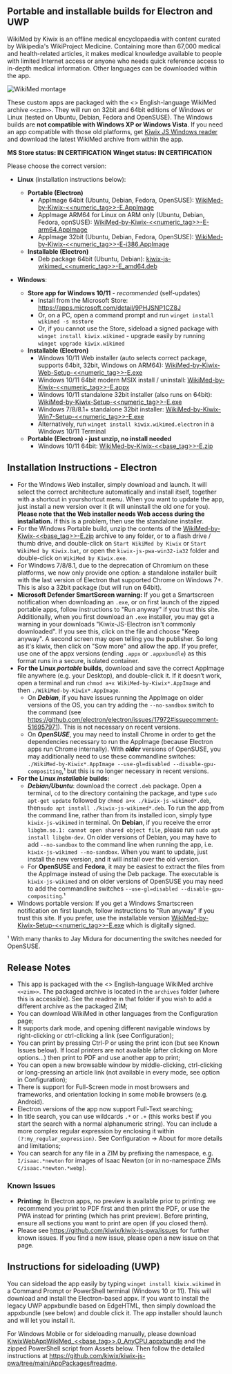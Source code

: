 ## Portable and installable builds for Electron and UWP

WikiMed by Kiwix is an offline medical encyclopaedia with content curated by Wikipedia's WikiProject Medicine. Containing more than 67,000 medical and health-related articles, it makes medical knowledge available to people with limited Internet access or anyone who needs quick reference access to in-depth medical information. Other languages can be downloaded within the app.

![WikiMed montage](https://user-images.githubusercontent.com/4304337/182706203-eca53649-8dea-44b9-ac4a-b08cc05c4252.png)

These custom apps are packaged with the <<date>> English-language WikiMed archive `<<zim>>`. They will run on 32bit and 64bit editions of Windows or Linux (tested on Ubuntu, Debian, Fedora and OpenSUSE). The Windows builds are **not compatible with Windows XP or Windows Vista**. If you need an app compatible with those old platforms, get [Kiwix JS Windows reader](https://kiwix.github.io/kiwix-js-pwa/app/nwjs.html) and download the latest WikiMed archive from within the app.

**MS Store status: IN CERTIFICATION**
**Winget status: IN CERTIFICATION**

Please choose the correct version:

* **Linux** (installation instructions below):
  - **Portable (Electron)**
    + AppImage 64bit (Ubuntu, Debian, Fedora, OpenSUSE): [WikiMed-by-Kiwix-<<numeric_tag>>-E.AppImage](https://github.com/kiwix/kiwix-js-pwa/releases/download/v<<base_tag>>-WikiMed/WikiMed-by-Kiwix-<<numeric_tag>>-E.AppImage)
    + AppImage ARM64 for Linux on ARM only (Ubuntu, Debian, Fedora, opnSUSE): [WikiMed-by-Kiwix-<<numeric_tag>>-E-arm64.AppImage](https://github.com/kiwix/kiwix-js-pwa/releases/download/v<<base_tag>>-WikiMed/WikiMed-by-Kiwix-<<numeric_tag>>-E-arm64.AppImage) 
    + AppImage 32bit (Ubuntu, Debian, Fedora, OpenSUSE): [WikiMed-by-Kiwix-<<numeric_tag>>-E-i386.AppImage](https://github.com/kiwix/kiwix-js-pwa/releases/download/v<<base_tag>>-WikiMed/WikiMed-by-Kiwix-<<numeric_tag>>-E-i386.AppImage)
  - **Installable (Electron)**
    + Deb package 64bit (Ubuntu, Debian): [kiwix-js-wikimed_<<numeric_tag>>-E_amd64.deb](https://github.com/kiwix/kiwix-js-pwa/releases/download/v<<base_tag>>-WikiMed/kiwix-js-wikimed_<<numeric_tag>>-E_amd64.deb)

* **Windows**:
  - **Store app for Windows 10/11** - _recommended_ (self-updates)
    + Install from the Microsoft Store: https://apps.microsoft.com/detail/9PHJSNP1CZ8J
    + Or, on a PC, open a command prompt and run `winget install wikimed -s msstore`
    + Or, if you cannot use the Store, sideload a signed package with `winget install kiwix.wikimed` - upgrade easily by running `winget upgrade kiwix.wikimed`
  - **Installable (Electron)**
    + Windows 10/11 Web installer (auto selects correct package, supports 64bit, 32bit, Windows on ARM64): [WikiMed-by-Kiwix-Web-Setup-<<numeric_tag>>-E.exe](https://github.com/kiwix/kiwix-js-pwa/releases/download/v<<base_tag>>-WikiMed/WikiMed-by-Kiwix-Web-Setup-<<numeric_tag>>-E.exe)
    + Windows 10/11 64bit modern MSIX install / uninstall: [WikiMed-by-Kiwix-<<numeric_tag>>-E.appx](https://github.com/kiwix/kiwix-js-pwa/releases/download/v<<base_tag>>-WikiMed/WikiMed-by-Kiwix-<<numeric_tag>>-E.appx)
    + Windows 10/11 standalone 32bit installer (also runs on 64bit): [WikiMed-by-Kiwix-Setup-<<numeric_tag>>-E.exe](https://github.com/kiwix/kiwix-js-pwa/releases/download/v<<base_tag>>-WikiMed/WikiMed-by-Kiwix-Setup-<<numeric_tag>>-E.exe)
    + Windows 7/8/8.1+ standalone 32bit installer: [WikiMed-by-Kiwix-Win7-Setup-<<numeric_tag>>-E.exe](https://github.com/kiwix/kiwix-js-pwa/releases/download/v<<base_tag>>-WikiMed/WikiMed-by-Kiwix-Win7-Setup-<<numeric_tag>>-E.exe)
    + Alternatively, run `winget install kiwix.wikimed.electron` in a Windows 10/11 Terminal
  - **Portable (Electron) - just unzip, no install needed**
    + Windows 10/11 64bit: [WikiMed-by-Kiwix-<<base_tag>>-E.zip](https://github.com/kiwix/kiwix-js-pwa/releases/download/v<<base_tag>>-WikiMed/WikiMed-by-Kiwix-<<base_tag>>-E.zip)

## Installation Instructions - Electron

* For the Windows Web installer, simply download and launch. It will select the correct architecture automatically and install itself, together with a shortcut in yourshortcut menu. When you want to update the app, just install a new version over it (it will uninstall the old one for you). **Please note that the Web installer needs Web access during the installation.** If this is a problem, then use the standalone installer.
* For the Windows Portable build, unzip the contents of the [WikiMed-by-Kiwix-<<base_tag>>-E.zip](https://github.com/kiwix/kiwix-js-pwa/releases/download/v<<base_tag>>-WikiMed/WikiMed-by-Kiwix-<<base_tag>>-E.zip) archive to any folder, or to a flash drive / thumb drive, and double-click on `Start WikiMed by Kiwix` or `Start WikiMed by Kiwix.bat`, or open the `kiwix-js-pwa-win32-ia32` folder and double-click on `WikiMed by Kiwix.exe`.
* For Windows 7/8/8.1, due to the deprecation of Chromium on these platforms, we now only provide one option: a standalone installer built with the last version of Electron that supported Chrome on Windows 7+. This is also a 32bit package (but will run on 64bit).
* **Microsoft Defender SmartScreen warning:** If you get a Smartscreen notification when downloading an `.exe`, or on first launch of the zipped portable apps, follow instructions to "Run anyway" if you trust this site. Additionally, when you first download an `.exe` installer, you may get a warning in your downloads "Kiwix-JS-Electron isn't commonly downloaded". If you see this, click on the file and choose "Keep anyway". A second screen may open telling you the publisher. So long as it's kiwix, then click on "Sow more" and allow the app. If you prefer, use one of the appx versions (ending `.appx` or `.appxbundle`) as this format runs in a secure, isolated container.
* **For the Linux _portable_ builds**, download and save the correct AppImage file anywhere (e.g. your Desktop), and double-click it. If it doesn’t work, open a terminal and run `chmod a+x WikiMed-by-Kiwix*.AppImage` and then `./WikiMed-by-Kiwix*.AppImage`.
  + On **_Debian_**, if you have issues running the AppImage on older versions of the OS, you can try adding the `--no-sandbox` switch to the command (see https://github.com/electron/electron/issues/17972#issuecomment-516957971). This is not necessary on recent versions.
  + On **_OpenSUSE_**, you may need to install Chrome in order to get the dependencies necessary to run the AppImage (because Electron apps run Chrome internally). With **_older_** versions of OpenSUSE, you may additionally need to use these commandline switches: `./WikiMed-by-Kiwix*.AppImage --use-gl=disabled --disable-gpu-compositing`,¹ but this is no longer necessary in recent versions.
* **For the Linux _installable_ builds:**
  + **_Debian/Ubuntu_**: download the correct `.deb` package. Open a terminal, `cd` to the directory containing the package, and type `sudo apt-get update` followed by `chmod a+x ./kiwix-js-wikimed*.deb`, then`sudo apt install ./kiwix-js-wikimed*.deb`. To run the app from the command line, rather than from its installed icon, simply type `kiwix-js-wikimed` in terminal. On **Debian**, if you receive the error `libgbm.so.1: cannot open shared object file`, please run `sudo apt install libgbm-dev`. On older versions of Debian, you may have to add `--no-sandbox` to the command line when running the app, i.e. `kiwix-js-wikimed --no-sandbox`. When you want to update, just install the new version, and it will install over the old version.
  + For **OpenSUSE** and **Fedora**, it may be easiest to extract the files from the AppImage instead of using the Deb package. The executable is `kiwix-js-wikimed` and on older versions of OpenSUSE you may need to add the commandline switches `--use-gl=disabled --disable-gpu-compositing`.¹
* Windows portable version: If you get a Windows Smartscreen notification on first launch, follow instructions to "Run anyway" if you trust this site. If you prefer, use the installable version [WikiMed-by-Kiwix-Setup-<<numeric_tag>>-E.exe](https://github.com/kiwix/kiwix-js-pwa/releases/download/v<<base_tag>>-WikiMed/WikiMed-by-Kiwix-Setup-<<numeric_tag>>-E.exe) which is digitally signed.

¹ With many thanks to Jay Midura for documenting the switches needed for OpenSUSE.

## Release Notes

* This app is packaged with the <<date>> English-language WikiMed archive `<<zim>>`. The packaged archive is located in the `archives` folder (where this is accessible). See the readme in that folder if you wish to add a different archive as the packaged ZIM;
* You can download WikiMed in other languages from the Configuration page;
* It supports dark mode, and opening different navigable windows by right-clicking or ctrl-clicking a link (see Configuration);
* You can print by pressing Ctrl-P or using the print icon (but see Known Issues below). If local printers are not available (after clicking on More options...) then print to PDF and use another app to print;
* You can open a new browsable window by middle-clicking, ctrl-clicking or long-pressing an article link (not available in every mode, see option in Configuration);
* There is support for Full-Screen mode in most browsers and frameworks, and orientation locking in some mobile browsers (e.g. Android).
* Electron versions of the app now support Full-Text searching;
* In title search, you can use wildcards `.*` or `.+` (this works best if you start the search with a normal alphanumeric string). You can include a more complex regular expression by enclosing it within `(?:my_regular_expression)`. See Configuration -> About for more details and limitations;
* You can search for any file in a ZIM by prefixing the namespace, e.g. `I/isaac.*newton` for images of Isaac Newton (or in no-namespace ZIMs `C/isaac.*newton.*webp`).

### Known Issues

* **Printing**: In Electron apps, no preview is available prior to printing: we recommend you print to PDF first and then print the PDF, or use the PWA instead for printing (which has print preview). Before printing, ensure all sections you want to print are open (if you closed them).
* Please see https://github.com/kiwix/kiwix-js-pwa/issues for further known issues. If you find a new issue, please open a new issue on that page.

## Instructions for sideloading (UWP)

You can sideload the app easily by typing `winget install kiwix.wikimed` in a Command Prompt or PowerShell terminal (Windows 10 or 11). This will download and install the Electron-based appx. If you want to install the legacy UWP appxbundle based on EdgeHTML, then simply download the appxbundle (see below) and double click it. The app installer should launch and will let you install it.

For Windows Mobile or for sideloading manually, please download [KiwixWebAppWikiMed_<<base_tag>>.0_AnyCPU.appxbundle](https://github.com/kiwix/kiwix-js-pwa/releases/download/v<<base_tag>>-WikiMed/KiwixWebAppWikiMed_<<base_tag>>.0_AnyCPU.appxbundle) and the zipped PowerShell script from Assets below. Then follow the detailed instructions at https://github.com/kiwix/kiwix-js-pwa/tree/main/AppPackages#readme.
